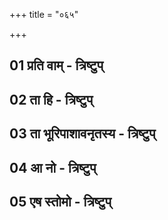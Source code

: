 +++
title = "०६५"

+++

<div class="js_include " url="/vedAH/Rk/shAkalam/saMhitA/jamison_brereton/07/065/_index.md"  newLevelForH1="2" title="Jamison & Brereton"  > </div>

<div class="js_include collapsed" url="/vedAH/Rk/shAkalam/saMhitA/sAyaNa-bhAShyam/07/065/_index.md"  newLevelForH1="2" title="सायणः"  > </div>


## 01 प्रति वाम् - त्रिष्टुप्
<div class="js_include " url="/vedAH/Rk/shAkalam/saMhitA/vishvAsa-prastutiH/07/065/01_prati_vAM.md"  newLevelForH1="3" title="विश्वास-प्रस्तुतिः"  > </div>
<div class="js_include collapsed" url="/vedAH/Rk/shAkalam/saMhitA/mUlam/07/065/01_prati_vAM.md"  newLevelForH1="3" title="मूलम्"  > </div>
<div class="js_include collapsed" url="/vedAH/Rk/shAkalam/saMhitA/thomson_solcum/07/065/01_prati_vAM.md"  newLevelForH1="4" title="Thomson Solcum restoration"  > </div>
<div class="js_include collapsed" url="/vedAH/Rk/shAkalam/saMhitA/pada-pAThaH/07/065/01_prati_vAM.md"  newLevelForH1="4" title="पद-पाठः"  > </div>
<div class="js_include collapsed" url="/vedAH/Rk/shAkalam/saMhitA/anukramaNikA/07/065/01_prati_vAM.md"  newLevelForH1="4" title="अनुक्रमणिका"  fieldNames="devataa,RShiH,ChandaH"> </div>
<div class="js_include collapsed" url="/vedAH/Rk/shAkalam/saMhitA/sAyaNa-bhAShyam/07/065/01_prati_vAM.md"  newLevelForH1="3" title="सायण-भाष्यम्"  > </div>
<div class="js_include collapsed" url="/vedAH/Rk/shAkalam/saMhitA/jamison_brereton/07/065/01_prati_vAM.md"  newLevelForH1="3" title="Jamison & Brereton"  > </div>

<div class="js_include collapsed" url="/vedAH/Rk/shAkalam/saMhitA/griffith/07/065/01_prati_vAM.md"  newLevelForH1="3" title="RTH Griffith"  > </div>

## 02 ता हि - त्रिष्टुप्
<div class="js_include " url="/vedAH/Rk/shAkalam/saMhitA/vishvAsa-prastutiH/07/065/02_tA_hi.md"  newLevelForH1="3" title="विश्वास-प्रस्तुतिः"  > </div>
<div class="js_include collapsed" url="/vedAH/Rk/shAkalam/saMhitA/mUlam/07/065/02_tA_hi.md"  newLevelForH1="3" title="मूलम्"  > </div>
<div class="js_include collapsed" url="/vedAH/Rk/shAkalam/saMhitA/thomson_solcum/07/065/02_tA_hi.md"  newLevelForH1="4" title="Thomson Solcum restoration"  > </div>
<div class="js_include collapsed" url="/vedAH/Rk/shAkalam/saMhitA/pada-pAThaH/07/065/02_tA_hi.md"  newLevelForH1="4" title="पद-पाठः"  > </div>
<div class="js_include collapsed" url="/vedAH/Rk/shAkalam/saMhitA/anukramaNikA/07/065/02_tA_hi.md"  newLevelForH1="4" title="अनुक्रमणिका"  fieldNames="devataa,RShiH,ChandaH"> </div>
<div class="js_include collapsed" url="/vedAH/Rk/shAkalam/saMhitA/sAyaNa-bhAShyam/07/065/02_tA_hi.md"  newLevelForH1="3" title="सायण-भाष्यम्"  > </div>
<div class="js_include collapsed" url="/vedAH/Rk/shAkalam/saMhitA/jamison_brereton/07/065/02_tA_hi.md"  newLevelForH1="3" title="Jamison & Brereton"  > </div>

<div class="js_include collapsed" url="/vedAH/Rk/shAkalam/saMhitA/griffith/07/065/02_tA_hi.md"  newLevelForH1="3" title="RTH Griffith"  > </div>

## 03 ता भूरिपाशावनृतस्य - त्रिष्टुप्
<div class="js_include " url="/vedAH/Rk/shAkalam/saMhitA/vishvAsa-prastutiH/07/065/03_tA_bhUripAshAvanRtasya.md"  newLevelForH1="3" title="विश्वास-प्रस्तुतिः"  > </div>
<div class="js_include collapsed" url="/vedAH/Rk/shAkalam/saMhitA/mUlam/07/065/03_tA_bhUripAshAvanRtasya.md"  newLevelForH1="3" title="मूलम्"  > </div>
<div class="js_include collapsed" url="/vedAH/Rk/shAkalam/saMhitA/thomson_solcum/07/065/03_tA_bhUripAshAvanRtasya.md"  newLevelForH1="4" title="Thomson Solcum restoration"  > </div>
<div class="js_include collapsed" url="/vedAH/Rk/shAkalam/saMhitA/pada-pAThaH/07/065/03_tA_bhUripAshAvanRtasya.md"  newLevelForH1="4" title="पद-पाठः"  > </div>
<div class="js_include collapsed" url="/vedAH/Rk/shAkalam/saMhitA/anukramaNikA/07/065/03_tA_bhUripAshAvanRtasya.md"  newLevelForH1="4" title="अनुक्रमणिका"  fieldNames="devataa,RShiH,ChandaH"> </div>
<div class="js_include collapsed" url="/vedAH/Rk/shAkalam/saMhitA/sAyaNa-bhAShyam/07/065/03_tA_bhUripAshAvanRtasya.md"  newLevelForH1="3" title="सायण-भाष्यम्"  > </div>
<div class="js_include collapsed" url="/vedAH/Rk/shAkalam/saMhitA/jamison_brereton/07/065/03_tA_bhUripAshAvanRtasya.md"  newLevelForH1="3" title="Jamison & Brereton"  > </div>

<div class="js_include collapsed" url="/vedAH/Rk/shAkalam/saMhitA/griffith/07/065/03_tA_bhUripAshAvanRtasya.md"  newLevelForH1="3" title="RTH Griffith"  > </div>

## 04 आ नो - त्रिष्टुप्
<div class="js_include " url="/vedAH/Rk/shAkalam/saMhitA/vishvAsa-prastutiH/07/065/04_A_no.md"  newLevelForH1="3" title="विश्वास-प्रस्तुतिः"  > </div>
<div class="js_include collapsed" url="/vedAH/Rk/shAkalam/saMhitA/mUlam/07/065/04_A_no.md"  newLevelForH1="3" title="मूलम्"  > </div>
<div class="js_include collapsed" url="/vedAH/Rk/shAkalam/saMhitA/thomson_solcum/07/065/04_A_no.md"  newLevelForH1="4" title="Thomson Solcum restoration"  > </div>
<div class="js_include collapsed" url="/vedAH/Rk/shAkalam/saMhitA/pada-pAThaH/07/065/04_A_no.md"  newLevelForH1="4" title="पद-पाठः"  > </div>
<div class="js_include collapsed" url="/vedAH/Rk/shAkalam/saMhitA/anukramaNikA/07/065/04_A_no.md"  newLevelForH1="4" title="अनुक्रमणिका"  fieldNames="devataa,RShiH,ChandaH"> </div>
<div class="js_include collapsed" url="/vedAH/Rk/shAkalam/saMhitA/sAyaNa-bhAShyam/07/065/04_A_no.md"  newLevelForH1="3" title="सायण-भाष्यम्"  > </div>
<div class="js_include collapsed" url="/vedAH/Rk/shAkalam/saMhitA/jamison_brereton/07/065/04_A_no.md"  newLevelForH1="3" title="Jamison & Brereton"  > </div>

<div class="js_include collapsed" url="/vedAH/Rk/shAkalam/saMhitA/griffith/07/065/04_A_no.md"  newLevelForH1="3" title="RTH Griffith"  > </div>

## 05 एष स्तोमो - त्रिष्टुप्
<div class="js_include " url="/vedAH/Rk/shAkalam/saMhitA/vishvAsa-prastutiH/07/065/05_eSha_stomo.md"  newLevelForH1="3" title="विश्वास-प्रस्तुतिः"  > </div>
<div class="js_include collapsed" url="/vedAH/Rk/shAkalam/saMhitA/mUlam/07/065/05_eSha_stomo.md"  newLevelForH1="3" title="मूलम्"  > </div>
<div class="js_include collapsed" url="/vedAH/Rk/shAkalam/saMhitA/thomson_solcum/07/065/05_eSha_stomo.md"  newLevelForH1="4" title="Thomson Solcum restoration"  > </div>
<div class="js_include collapsed" url="/vedAH/Rk/shAkalam/saMhitA/pada-pAThaH/07/065/05_eSha_stomo.md"  newLevelForH1="4" title="पद-पाठः"  > </div>
<div class="js_include collapsed" url="/vedAH/Rk/shAkalam/saMhitA/anukramaNikA/07/065/05_eSha_stomo.md"  newLevelForH1="4" title="अनुक्रमणिका"  fieldNames="devataa,RShiH,ChandaH"> </div>
<div class="js_include collapsed" url="/vedAH/Rk/shAkalam/saMhitA/sAyaNa-bhAShyam/07/065/05_eSha_stomo.md"  newLevelForH1="3" title="सायण-भाष्यम्"  > </div>
<div class="js_include collapsed" url="/vedAH/Rk/shAkalam/saMhitA/jamison_brereton/07/065/05_eSha_stomo.md"  newLevelForH1="3" title="Jamison & Brereton"  > </div>

<div class="js_include collapsed" url="/vedAH/Rk/shAkalam/saMhitA/griffith/07/065/05_eSha_stomo.md"  newLevelForH1="3" title="RTH Griffith"  > </div>